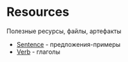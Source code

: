 # Resources

Полезные ресурсы, файлы, артефакты

- [Sentence](./sentence/SENTENCES.md) - предложения-примеры
- [Verb](./verb/VERB.md) - глаголы

